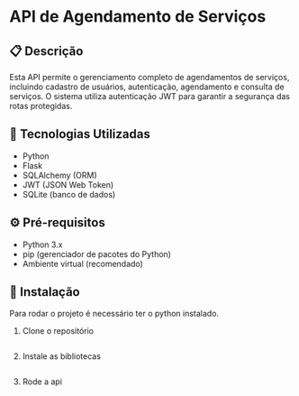 # API de Agendamento de Serviços

## 📋 Descrição

Esta API permite o gerenciamento completo de agendamentos de serviços, incluindo cadastro de usuários, autenticação, agendamento e consulta de serviços. O sistema utiliza autenticação JWT para garantir a segurança das rotas protegidas.

## 🚀 Tecnologias Utilizadas

- Python
- Flask
- SQLAlchemy (ORM)
- JWT (JSON Web Token)
- SQLite (banco de dados)

## ⚙️ Pré-requisitos

- Python 3.x
- pip (gerenciador de pacotes do Python)
- Ambiente virtual (recomendado)

## 🔧 Instalação

Para rodar o projeto é necessário ter o python instalado.

1. Clone o repositório
~~~
~~~
2. Instale as bibliotecas
~~~
~~~
3. Rode a api